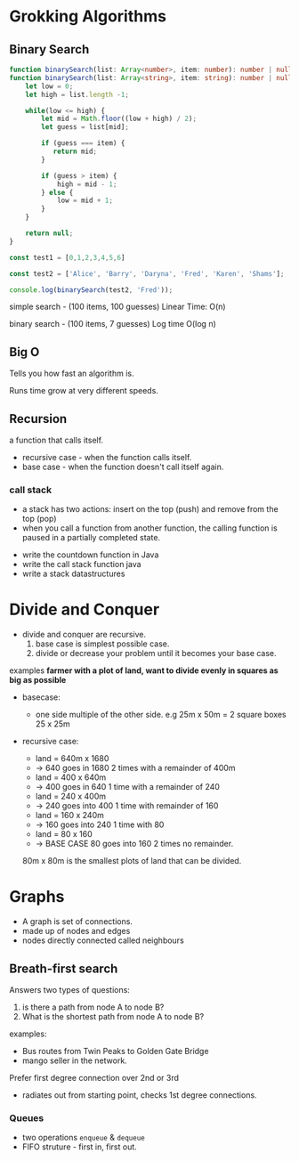# Grokking Algorithms
## Binary Search 
```typescript
function binarySearch(list: Array<number>, item: number): number | null;
function binarySearch(list: Array<string>, item: string): number | null {
    let low = 0;
    let high = list.length -1;

    while(low <= high) {
        let mid = Math.floor((low + high) / 2);
        let guess = list[mid];

        if (guess === item) {
           return mid;
        }

        if (guess > item) {
            high = mid - 1;
        } else {
            low = mid + 1;
        }
    }

    return null;
}

const test1 = [0,1,2,3,4,5,6]

const test2 = ['Alice', 'Barry', 'Daryna', 'Fred', 'Karen', 'Shams'];

console.log(binarySearch(test2, 'Fred'));

```

simple search - (100 items, 100 guesses) Linear Time: O(n)

binary search -  (100 items, 7 guesses) Log time O(log n)

## Big O 
Tells you how fast an algorithm is.

Runs time grow at very different speeds.

## Recursion

a function that calls itself. 

* recursive case - when the function calls itself.
* base case - when the function doesn't call itself again.

### call stack

* a stack has two actions: insert on the top (push) and remove from the top (pop)
* when you call a function from another function, the calling function is paused in a partially completed state. 


- write the countdown function in Java
- write the call stack function java
- write a stack datastructures

# Divide and Conquer

* divide and conquer are recursive.
    1. base case is simplest possible case.
    2. divide or decrease your problem until it becomes your base case.  

examples
**farmer with a plot of land, want to divide evenly in squares as big as possible**
- basecase:
    - one side multiple of the other side. e.g 25m x 50m = 2 square boxes 25 x 25m
- recursive case:
    - land = 640m x 1680 
    - -> 640 goes in 1680 2 times with a remainder of 400m
    - land = 400 x 640m 
    - -> 400 goes in 640 1 time with a remainder of 240
    - land = 240 x 400m
    - -> 240 goes into 400 1 time with remainder of 160
    - land = 160 x 240m
    - -> 160 goes into 240 1 time with 80
    - land = 80 x 160 
    - -> BASE CASE 80 goes into 160 2 times no remainder.   
    
    80m x 80m is the smallest plots of land that can be divided. 
    
# Graphs

- A graph is set of connections.
- made up of nodes and edges
- nodes directly connected called neighbours 

## Breath-first search    
Answers two types of questions:
1. is there a path from node A to node B? 
2. What is the shortest path from node A to node B? 

examples:
* Bus routes from Twin Peaks to Golden Gate Bridge
* mango seller in the network.

Prefer first degree connection over 2nd or 3rd
- radiates out from starting point, checks 1st degree connections. 

### Queues
- two operations `enqueue` & `dequeue` 
- FIFO struture - first in, first out. 
